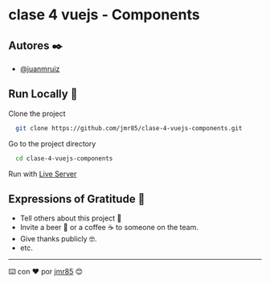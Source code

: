 # clase 4 vuejs - Components

## Autores ✒️

- [@juanmruiz](https://www.github.com/jmr85)

## Run Locally 🚀

Clone the project

```bash
  git clone https://github.com/jmr85/clase-4-vuejs-components.git
```

Go to the project directory

```bash
  cd clase-4-vuejs-components
```

Run with [Live Server](https://marketplace.visualstudio.com/items?itemName=ritwickdey.LiveServer)

## Expressions of Gratitude 🎁

* Tell others about this project 📢
* Invite a beer 🍺 or a coffee ☕ to someone on the team.
* Give thanks publicly 🤓.
* etc.

---
⌨️ con ❤️ por [jmr85](https://github.com/jmr85) 😊